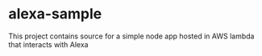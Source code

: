 # alexa-sample
This project contains source for a simple node app hosted in AWS lambda that interacts with Alexa
